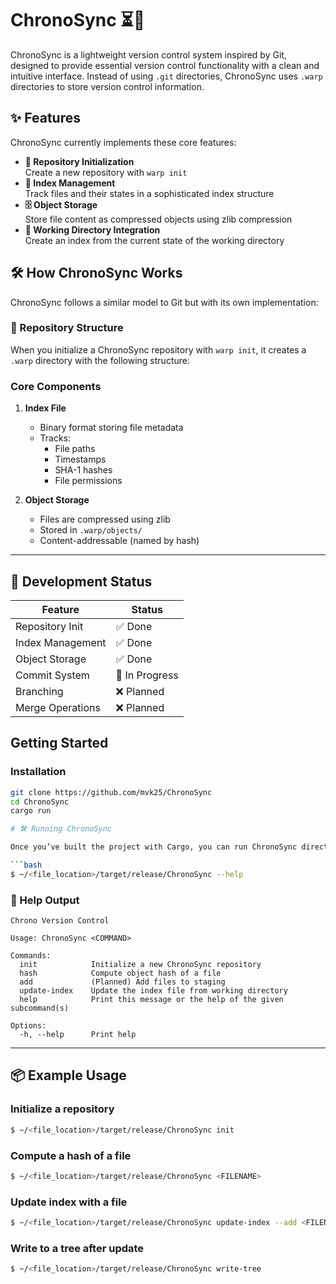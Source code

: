 # ChronoSync ⏳🔗

ChronoSync is a lightweight version control system inspired by Git, designed to provide essential version control functionality with a clean and intuitive interface. Instead of using `.git` directories, ChronoSync uses `.warp` directories to store version control information.

## ✨ Features

ChronoSync currently implements these core features:

- **📂 Repository Initialization**  
  Create a new repository with `warp init`
- **📝 Index Management**  
  Track files and their states in a sophisticated index structure
- **🗄️ Object Storage**  
  Store file content as compressed objects using zlib compression
- **🔄 Working Directory Integration**  
  Create an index from the current state of the working directory

## 🛠️ How ChronoSync Works

ChronoSync follows a similar model to Git but with its own implementation:

### 📁 Repository Structure

When you initialize a ChronoSync repository with `warp init`, it creates a `.warp` directory with the following structure:



### Core Components

1. **Index File**
   - Binary format storing file metadata
   - Tracks:
     - File paths
     - Timestamps
     - SHA-1 hashes
     - File permissions

2. **Object Storage**
   - Files are compressed using zlib
   - Stored in `.warp/objects/`
   - Content-addressable (named by hash)


---

## 🔧 Development Status

| Feature           | Status       |
|-------------------|--------------|
| Repository Init   | ✅ Done      |
| Index Management  | ✅ Done      |
| Object Storage    | ✅ Done      |
| Commit System     | 🚧 In Progress |
| Branching         | ❌ Planned   |
| Merge Operations  | ❌ Planned   |

## Getting Started

### Installation

```bash
git clone https://github.com/mvk25/ChronoSync
cd ChronoSync
cargo run 

# 🛠️ Running ChronoSync

Once you’ve built the project with Cargo, you can run ChronoSync directly from the terminal.

```bash
$ ~/<file_location>/target/release/ChronoSync --help
```

### 📖 Help Output

```
Chrono Version Control

Usage: ChronoSync <COMMAND>

Commands:
  init            Initialize a new ChronoSync repository
  hash            Compute object hash of a file
  add             (Planned) Add files to staging
  update-index    Update the index file from working directory
  help            Print this message or the help of the given subcommand(s)

Options:
  -h, --help      Print help
```

---

## 📦 Example Usage

### Initialize a repository

```bash
$ ~/<file_location>/target/release/ChronoSync init
```

### Compute a hash of a file

```bash
$ ~/<file_location>/target/release/ChronoSync <FILENAME>
```

### Update index with a file

```bash
$ ~/<file_location>/target/release/ChronoSync update-index --add <FILENAMES>
```

### Write to a tree after update
```bash
$ ~/<file_location>/target/release/ChronoSync write-tree
```
